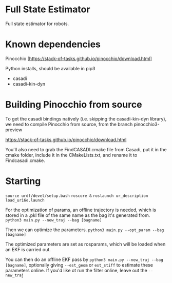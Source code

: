 # Full State Estimator

Full state estimator for robots.

# Known dependencies

Pinocchio [https://stack-of-tasks.github.io/pinocchio/download.html]

Python installs, should be available in pip3
- casadi
- casadi-kin-dyn

# Building Pinocchio from source
To get the casadi bindings natively (i.e. skipping the casadi-kin-dyn library), we need to compile Pinocchio from source, from the branch pinocchio3-preview

https://stack-of-tasks.github.io/pinocchio/download.html

You'll also need to grab the FindCASADI.cmake file from Casadi, put it in the cmake folder, include it in the CMakeLists.txt, and rename it to Findcasadi.cmake.  

# Starting
`source urdf/devel/setup.bash`
`roscore &`
`roslaunch ur_description load_ur16e.launch`

For the optimization of params, an offline trajectory is needed, which is stored in a .pkl file of the same name as the bag it's generated from.
`python3 main.py --new_traj --bag [bagname]`

Then we can optimize the parameters.
`python3 main.py --opt_param --bag [bagname]`

The optimized parameters are set as rosparams, which will be loaded when an EKF is carried out.

You can then do an offline EKF pass by `python3 main.py --new_traj --bag [bagname]`, optionally giving `--est_geom` or `est_stiff` to estimate these parameters online. If you'd like ot run the filter online, leave out the `--new_traj`

